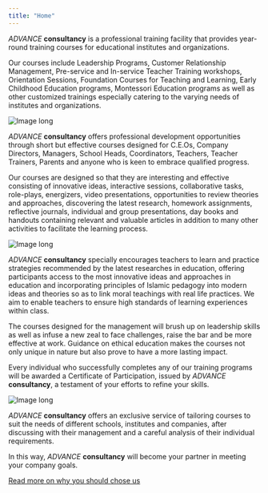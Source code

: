 ```yaml
---
title: "Home"
---
```


*ADVANCE* **consultancy** is a professional training facility that provides year-round training courses for educational institutes and organizations.

Our courses include Leadership Programs, Customer Relationship Management, Pre-service and In-service Teacher Training workshops, Orientation Sessions, Foundation Courses for Teaching and Learning, Early Childhood Education programs, Montessori Education programs as well as other customized trainings especially catering to the varying needs of institutes and organizations.

![Image long](/img/image(13).png)

*ADVANCE* **consultancy** offers professional development opportunities through short but effective courses designed for C.E.Os, Company Directors, Managers, School Heads, Coordinators, Teachers, Teacher Trainers, Parents and anyone who is keen to embrace qualified progress.

Our courses are designed so that they are interesting and effective consisting of innovative ideas, interactive sessions, collaborative tasks, role-plays, energizers, video presentations, opportunities to review theories and approaches, discovering the latest research, homework assignments, reflective journals, individual and group presentations, day books and handouts containing relevant and valuable articles in addition to many other activities to facilitate the learning process.

![Image long](/img/image(20).png)

*ADVANCE* **consultancy** specially encourages teachers to learn and practice strategies recommended by the latest researches in education, offering participants access to the most innovative ideas and approaches in education and incorporating principles of Islamic pedagogy into modern ideas and theories so as to link moral teachings with real life practices. We aim to enable teachers to ensure high standards of learning experiences within class.

The courses designed for the management will brush up on leadership skills as well as infuse a new zeal to face challenges, raise the bar and be more effective at work. Guidance on ethical education makes the courses not only unique in nature but also prove to have a more lasting impact.

Every individual who successfully completes any of our training programs will be awarded a Certificate of Participation, issued by *ADVANCE* **consultancy**, a testament of your efforts to refine your skills.

![Image long](/img/image(21).png)

*ADVANCE* **consultancy** offers an exclusive service of tailoring courses to suit the needs of different schools, institutes and companies, after discussing with their management and a careful analysis of their individual requirements.

In this way, *ADVANCE* **consultancy** will become your partner in meeting your company goals.

[Read more on why you should chose us](/why-us)
